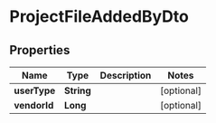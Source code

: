 # ProjectFileAddedByDto

## Properties
Name | Type | Description | Notes
------------ | ------------- | ------------- | -------------
**userType** | **String** |  |  [optional]
**vendorId** | **Long** |  |  [optional]
